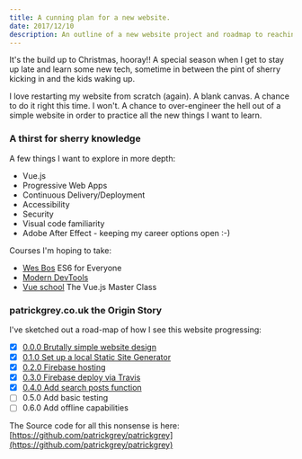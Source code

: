```yaml
---
title: A cunning plan for a new website.
date: 2017/12/10
description: An outline of a new website project and roadmap to reaching version 1.
---
```

It&#39;s the build up to Christmas, hooray!! A special season when I get to stay up late and learn some new tech, sometime in between the pint of sherry kicking in and the kids waking up.

I love restarting my website from scratch (again). A blank canvas. A chance to do it right this time. I won&#39;t. A chance to over-engineer the hell out of a simple website in order to practice all the new things I want to learn.

### A thirst for <span class="pg-strikethrough">sherry</span> knowledge

A few things I want to explore in more depth:

- Vue.js
- Progressive Web Apps
- Continuous Delivery/Deployment
- Accessibility
- Security
- Visual code familiarity
- Adobe After Effect - keeping my career options open :-)

Courses I'm hoping to take:

- [Wes Bos](http://wesbos.com/courses/) ES6 for Everyone
- [Modern DevTools](https://moderndevtools.com/)
- [Vue school](https://vueschool.io/courses/the-vuejs-master-class) The Vue.js Master Class

### patrickgrey.co.uk the Origin Story

I've sketched out a road-map of how I see this website progressing:

- [x] [0.0.0 Brutally simple website design](/2017/12/brutalist-website-design/)
- [x] [0.1.0 Set up a local Static Site Generator](/2017/12/hexo-static-site-generator-setup/)
- [x] [0.2.0 Firebase hosting](/2017/12/firebase-hosting/)
- [x] [0.3.0 Firebase deploy via Travis](/2017/12/travis-firebase-deploy/)
- [x] [0.4.0 Add search posts function](/2017/12/vue-search-posts/)
- [ ] 0.5.0 Add basic testing
- [ ] 0.6.0 Add offline capabilities

The Source code for all this nonsense is here: [https://github.com/patrickgrey/patrickgrey](https://github.com/patrickgrey/patrickgrey)